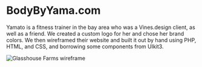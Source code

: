 # BodyByYama.com

Yamato is a fitness trainer in the bay area who was a Vines.design client, as well as a friend. We created a custom logo for her and chose her brand colors. We then wireframed their website and built it out by hand using PHP, HTML, and CSS, and borrowing some components from UIkit3.

![Glasshouse Farms wireframe](https://www.glasshousefarms.co/assets/images/bodybyyamadraft2.png)
